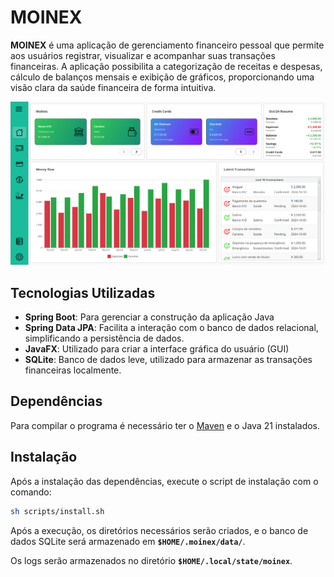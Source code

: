 # MOINEX

**MOINEX** é uma aplicação de gerenciamento financeiro pessoal que permite aos usuários registrar, visualizar e acompanhar suas transações financeiras. A aplicação possibilita a categorização de receitas e despesas, cálculo de balanços mensais e exibição de gráficos, proporcionando uma visão clara da saúde financeira de forma intuitiva.

![Home Screen](img/screenshots/home.png)

## Tecnologias Utilizadas

- **Spring Boot**: Para gerenciar a construção da aplicação Java
- **Spring Data JPA**: Facilita a interação com o banco de dados relacional, simplificando a persistência de dados.
- **JavaFX**: Utilizado para criar a interface gráfica do usuário (GUI)
- **SQLite**: Banco de dados leve, utilizado para armazenar as transações financeiras localmente.

## Dependências
Para compilar o programa é necessário ter o [Maven](https://maven.apache.org/) e o Java 21 instalados.

## Instalação
Após a instalação das dependências, execute o script de instalação com o comando:

```sh
sh scripts/install.sh
```

Após a execução, os diretórios necessários serão criados, e o banco de dados SQLite será armazenado em **`$HOME/.moinex/data/`**.

Os logs serão armazenados no diretório **`$HOME/.local/state/moinex`**. 
